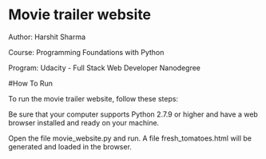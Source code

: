 # Movie trailer website

Author: Harshit Sharma

Course: Programming Foundations with Python

Program: Udacity - Full Stack Web Developer Nanodegree

#How To Run

To run the movie trailer website, follow these steps:

Be sure that your computer supports Python 2.7.9 or higher and have a web browser installed and ready on your machine.

Open the file movie_website.py and run. A file fresh_tomatoes.html will be generated and loaded in the browser.
